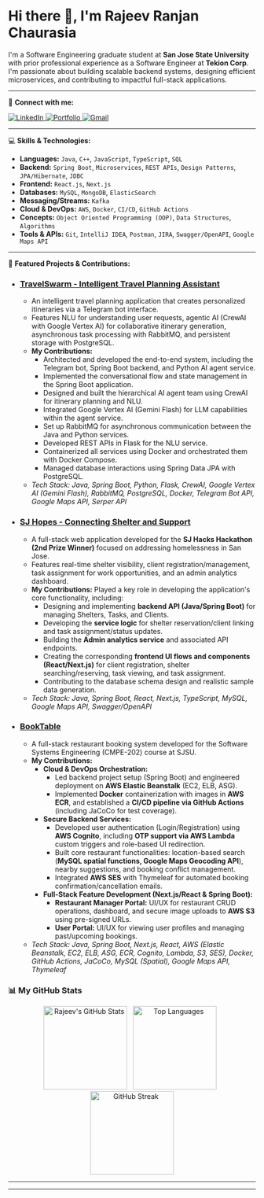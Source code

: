 # Hi there 👋, I'm Rajeev Ranjan Chaurasia

I'm a Software Engineering graduate student at **San Jose State University** with prior professional experience as a Software Engineer at **Tekion Corp**. I'm passionate about building scalable backend systems, designing efficient microservices, and contributing to impactful full-stack applications.

---

🔧 **Connect with me:**

<p align="left">
  <a href="https://www.linkedin.com/in/rajeev-ranjan-chaurasia/" target="_blank">
    <img src="https://img.shields.io/badge/LinkedIn-0077B5?style=for-the-badge&logo=linkedin&logoColor=white" alt="LinkedIn"/>
  </a>
  <a href="https://rajeev-chaurasia.vercel.app/" target="_blank">
    <img src="https://img.shields.io/badge/Portfolio-3423A6?style=for-the-badge&logo=vercel&logoColor=white" alt="Portfolio"/>
  </a>
  <a href="mailto:rajeevchaurasia.dev@gmail.com">
    <img src="https://img.shields.io/badge/Gmail-D14836?style=for-the-badge&logo=gmail&logoColor=white" alt="Gmail"/>
  </a>
</p>

---

💻 **Skills & Technologies:**

* **Languages:** `Java`, `C++`, `JavaScript`, `TypeScript`, `SQL`
* **Backend:** `Spring Boot`, `Microservices`, `REST APIs`, `Design Patterns`, `JPA/Hibernate`, `JDBC`
* **Frontend:** `React.js`, `Next.js`
* **Databases:** `MySQL`, `MongoDB`, `ElasticSearch`
* **Messaging/Streams:** `Kafka`
* **Cloud & DevOps:** `AWS`, `Docker`, `CI/CD`, `GitHub Actions`
* **Concepts:** `Object Oriented Programming (OOP)`, `Data Structures`, `Algorithms`
* **Tools & APIs:** `Git`, `IntelliJ IDEA`, `Postman`, `JIRA`, `Swagger/OpenAPI`, `Google Maps API`

---

🚀 **Featured Projects & Contributions:**

* ### [TravelSwarm - Intelligent Travel Planning Assistant](https://github.com/rajeevchaurasia-sjsu/travel-swarm-app)
    * An intelligent travel planning application that creates personalized itineraries via a Telegram bot interface.
    * Features NLU for understanding user requests, agentic AI (CrewAI with Google Vertex AI) for collaborative itinerary generation, asynchronous task processing with RabbitMQ, and persistent storage with PostgreSQL.
    * **My Contributions:**
        * Architected and developed the end-to-end system, including the Telegram bot, Spring Boot backend, and Python AI agent service.
        * Implemented the conversational flow and state management in the Spring Boot application.
        * Designed and built the hierarchical AI agent team using CrewAI for itinerary planning and NLU.
        * Integrated Google Vertex AI (Gemini Flash) for LLM capabilities within the agent service.
        * Set up RabbitMQ for asynchronous communication between the Java and Python services.
        * Developed REST APIs in Flask for the NLU service.
        * Containerized all services using Docker and orchestrated them with Docker Compose.
        * Managed database interactions using Spring Data JPA with PostgreSQL.
    * *Tech Stack: Java, Spring Boot, Python, Flask, CrewAI, Google Vertex AI (Gemini Flash), RabbitMQ, PostgreSQL, Docker, Telegram Bot API, Google Maps API, Serper API*

* ### [SJ Hopes - Connecting Shelter and Support](https://github.com/rajeev-chaurasia/sj-hopes)
    * A full-stack web application developed for the **SJ Hacks Hackathon (2nd Prize Winner)** focused on addressing homelessness in San Jose.
    * Features real-time shelter visibility, client registration/management, task assignment for work opportunities, and an admin analytics dashboard.
    * **My Contributions:** Played a key role in developing the application's core functionality, including:
        * Designing and implementing **backend API (Java/Spring Boot)** for managing Shelters, Tasks, and Clients.
        * Developing the **service logic** for shelter reservation/client linking and task assignment/status updates.
        * Building the **Admin analytics service** and associated API endpoints.
        * Creating the corresponding **frontend UI flows and components (React/Next.js)** for client registration, shelter searching/reserving, task viewing, and task assignment.
        * Contributing to the database schema design and realistic sample data generation.
    * *Tech Stack: Java, Spring Boot, React, Next.js, TypeScript, MySQL, Google Maps API, Swagger/OpenAPI*

* ### [BookTable](https://github.com/gopinathsjsu/team-project-20201-synergy)
    * A full-stack restaurant booking system developed for the Software Systems Engineering (CMPE-202) course at SJSU.
    * **My Contributions:**
        * **Cloud & DevOps Orchestration:**
            * Led backend project setup (Spring Boot) and engineered deployment on **AWS Elastic Beanstalk** (EC2, ELB, ASG).
            * Implemented **Docker** containerization with images in **AWS ECR**, and established a **CI/CD pipeline via GitHub Actions** (including JaCoCo for test coverage).
        * **Secure Backend Services:**
            * Developed user authentication (Login/Registration) using **AWS Cognito**, including **OTP support via AWS Lambda** custom triggers and role-based UI redirection.
            * Built core restaurant functionalities: location-based search (**MySQL spatial functions, Google Maps Geocoding API**), nearby suggestions, and booking conflict management.
            * Integrated **AWS SES** with Thymeleaf for automated booking confirmation/cancellation emails.
        * **Full-Stack Feature Development (Next.js/React & Spring Boot):**
            * **Restaurant Manager Portal:** UI/UX for restaurant CRUD operations, dashboard, and secure image uploads to **AWS S3** using pre-signed URLs.
            * **User Portal:** UI/UX for viewing user profiles and managing past/upcoming bookings.
    * *Tech Stack: Java, Spring Boot, Next.js, React, AWS (Elastic Beanstalk, EC2, ELB, ASG, ECR, Cognito, Lambda, S3, SES), Docker, GitHub Actions, JaCoCo, MySQL (Spatial), Google Maps API, Thymeleaf*

### 📊 My GitHub Stats

<p align="center">
  <img src="https://github-readme-stats.vercel.app/api?username=rajeev-chaurasia&show_icons=true&theme=radical" alt="Rajeev's GitHub Stats" height="170"/>&nbsp;&nbsp;
  <img src="https://github-readme-stats.vercel.app/api/top-langs/?username=rajeev-chaurasia&layout=compact&theme=radical" alt="Top Languages" height="170"/>&nbsp;&nbsp;
  <a href="https://git.io/streak-stats">
    <img src="https://github-readme-streak-stats.herokuapp.com/?user=rajeev-chaurasia&theme=tokyonight&date_format=M%20j%5B%2C%20Y%5D" alt="GitHub Streak" height="170"/>
  </a>
</p>

---

---
